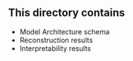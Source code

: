 ## This directory contains

- Model Architecture schema
- Reconstruction results
- Interpretability results
